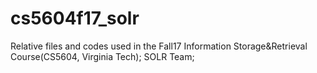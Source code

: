 # cs5604f17_solr
Relative files and codes used in the Fall17 Information Storage&amp;Retrieval Course(CS5604, Virginia Tech); SOLR Team; 
